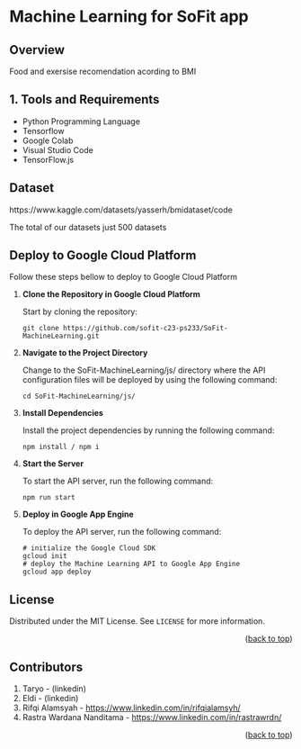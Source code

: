 # Machine Learning for SoFit app

## Overview
Food and exersise recomendation acording to BMI

## 1. Tools and Requirements 
- Python Programming Language
- Tensorflow
- Google Colab
- Visual Studio Code
- TensorFlow.js

## Dataset
<p>https://www.kaggle.com/datasets/yasserh/bmidataset/code</p>
<p>The total of our datasets just 500 datasets</p>

## Deploy to Google Cloud Platform
Follow these steps bellow to deploy to Google Cloud Platform
1. **Clone the Repository in Google Cloud Platform**

   Start by cloning the repository:

   ```
   git clone https://github.com/sofit-c23-ps233/SoFit-MachineLearning.git
   ```

2. **Navigate to the Project Directory**

   Change to the SoFit-MachineLearning/js/ directory where the API configuration files will be deployed by using the following command:

   ```
   cd SoFit-MachineLearning/js/
   ```

3. **Install Dependencies**

   Install the project dependencies by running the following command:

   ```
   npm install / npm i
   ```

4. **Start the Server**

   To start the API server, run the following command:

   ```
   npm run start
   ```

5. **Deploy in Google App Engine**

   To deploy the API server, run the following command:

   ```
   # initialize the Google Cloud SDK
   gcloud init
   # deploy the Machine Learning API to Google App Engine
   gcloud app deploy
   ```
  
<!-- LICENSE -->
## License

Distributed under the MIT License. See `LICENSE` for more information.

<p align="right">(<a href="#readme-top">back to top</a>)</p>



<!-- CONTRIBUTORS -->
## Contributors

1. Taryo - (linkedin)
2. Eldi - (linkedin)
3. Rifqi Alamsyah - https://www.linkedin.com/in/rifqialamsyh/
4. Rastra Wardana Nanditama - https://www.linkedin.com/in/rastrawrdn/

<p align="right">(<a href="#readme-top">back to top</a>)</p>
